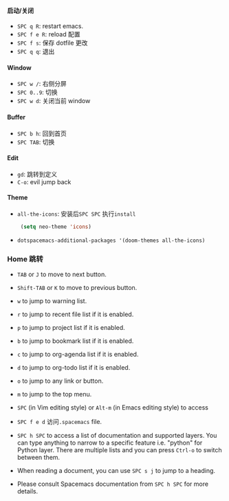 #### 启动/关闭

- `SPC q R`: restart emacs.
- `SPC f e R`: reload 配置
- `SPC f s`: 保存 dotfile 更改
- `SPC q q`: 退出

#### Window

- `SPC w /`: 右侧分屏
- `SPC 0..9`: 切换
- `SPC w d`: 关闭当前 window

#### Buffer

- `SPC b h`: 回到首页
- `SPC TAB`: 切换

#### Edit

- `gd`: 跳转到定义
- `C-o`: evil jump back

#### Theme

- `all-the-icons`: 安装后`SPC SPC` 执行`install`
  ```el
   (setq neo-theme 'icons)
  ```
- `dotspacemacs-additional-packages '(doom-themes all-the-icons)`

### Home 跳转

- `TAB` or `J` to move to next button.

- `Shift-TAB` or `K` to move to previous button.

- `w` to jump to warning list.

- `r` to jump to recent file list if it is enabled.

- `p` to jump to project list if it is enabled.

- `b` to jump to bookmark list if it is enabled.

- `c` to jump to org-agenda list if it is enabled.

- `d` to jump to org-todo list if it is enabled.

- `o` to jump to any link or button.

- `m` to jump to the top menu.

- `SPC` (in Vim editing style) or `Alt-m` (in Emacs editing style) to access

- `SPC f e d` 访问`.spacemacs` file.

- `SPC h SPC` to access a list of documentation and supported layers. You can type anything to narrow to a specific feature i.e. "python" for Python layer. There are multiple lists and you can press `Ctrl-o` to switch between them.

- When reading a document, you can use `SPC s j` to jump to a heading.

- Please consult Spacemacs documentation from `SPC h SPC` for more details.

